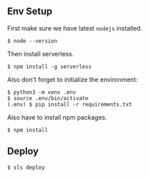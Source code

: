 

## Env Setup


First make sure we have latest `nodejs` installed.

```
$ node --version
```

Then install serverless.

```
$ npm install -g serverless
```

Also don't forget to initialize the environment:

```
$ python3 -m venv .env
$ source .env/bin/activate
(.env) $ pip install -r requirements.txt
```

Also have to install npm packages.


```
$ npm install
```


## Deploy

```
$ sls deploy
```